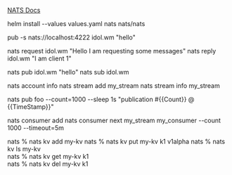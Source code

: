 [NATS Docs](https://docs.nats.io/)

helm install --values values.yaml nats nats/nats

pub -s nats://localhost:4222 idol.wm "hello"

nats request idol.wm "Hello I am requesting some messages"
nats reply idol.wm "I am client 1"

nats pub idol.wm "hello"
nats sub idol.wm

nats account info
nats stream add my_stream
nats stream info my_stream

nats pub foo --count=1000 --sleep 1s "publication #{{Count}} @ {{TimeStamp}}"

nats consumer add
nats consumer next my_stream my_consumer --count 1000 --timeout=5m

nats % nats kv add my-kv
nats % nats kv put my-kv k1 v1alpha
nats % nats kv ls my-kv            
nats % nats kv get my-kv k1        
nats % nats kv del my-kv k1        
